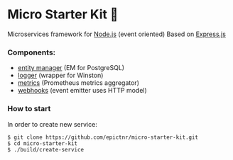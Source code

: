 Micro Starter Kit 🧱
======

Microservices framework for [Node.js](http://nodejs.org) (event oriented)
Based on [Express.js](http://expressjs.com/)

### Components:
- [entity manager](https://github.com/epictnr/pg-entitymanager) (EM for PostgreSQL)
- [logger](https://github.com/epictnr/logger) (wrapper for Winston)
- [metrics](https://github.com/epictnr/metrics) (Prometheus metrics aggregator)
- [webhooks](https://github.com/epictnr/webhooks) (event emitter uses HTTP model)


### How to start
In order to create new service:
```console
$ git clone https://github.com/epictnr/micro-starter-kit.git
$ cd micro-starter-kit
$ ./build/create-service
```
